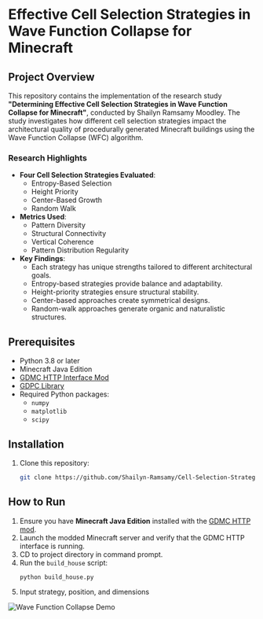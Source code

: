 # Effective Cell Selection Strategies in Wave Function Collapse for Minecraft

## Project Overview
This repository contains the implementation of the research study **"Determining Effective Cell Selection Strategies in Wave Function Collapse for Minecraft"**, conducted by Shailyn Ramsamy Moodley. The study investigates how different cell selection strategies impact the architectural quality of procedurally generated Minecraft buildings using the Wave Function Collapse (WFC) algorithm.

### Research Highlights
- **Four Cell Selection Strategies Evaluated**:
  - Entropy-Based Selection
  - Height Priority
  - Center-Based Growth
  - Random Walk
- **Metrics Used**:
  - Pattern Diversity
  - Structural Connectivity
  - Vertical Coherence
  - Pattern Distribution Regularity
- **Key Findings**:
  - Each strategy has unique strengths tailored to different architectural goals.
  - Entropy-based strategies provide balance and adaptability.
  - Height-priority strategies ensure structural stability.
  - Center-based approaches create symmetrical designs.
  - Random-walk approaches generate organic and naturalistic structures.

## Prerequisites
- Python 3.8 or later
- Minecraft Java Edition
- [GDMC HTTP Interface Mod](https://github.com/Niels-NTG/gdmc_http_interface)
- [GDPC Library](https://github.com/Niels-NTG/gdpc)
- Required Python packages:
  - `numpy`
  - `matplotlib`
  - `scipy`

## Installation
1. Clone this repository:
   ```bash
   git clone https://github.com/Shailyn-Ramsamy/Cell-Selection-Strategies-for-Minecraft-WFC.git
## How to Run
1. Ensure you have **Minecraft Java Edition** installed with the [GDMC HTTP mod](https://github.com/Niels-NTG/gdmc).
2. Launch the modded Minecraft server and verify that the GDMC HTTP interface is running.
3. CD to project directory in command prompt.
4. Run the `build_house` script:
   ```bash
   python build_house.py
5. Input strategy, position, and dimensions

![Wave Function Collapse Demo](https://github.com/Shailyn-Ramsamy/Cell-Selection-Strategies-for-Minecraft-WFC/blob/main/wfcdemo.gif)
